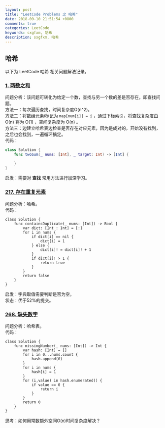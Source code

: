 ```yaml
---
layout: post
title: "LeetCode Problems 之 哈希"
date: 2018-09-10 21:51:54 +0800
comments: true
categories: LeetCode
keywords: sxgfxm, 哈希
description: sxgfxm, 哈希
---
```


## 哈希
以下为 LeetCode 哈希 相关问题解法记录。  
<!-- more -->

### [1. 两数之和](https://leetcode-cn.com/problems/two-sum/description/)
问题分析：该问题可转化为给定一个数，查找与另一个数的差是否存在，即查找问题。  
方法一：每次遍历查找，时间复杂度O(n^2)。  
方法二：将数组元素i标记为 `map[num[i]] = i` ，通过下标索引，将查找复杂度由 O(n) 将为 O(1) ，空间复杂度为 O(n) 。  
方法三：边建立哈希表边检查是否存在对应元素，因为是成对的，开始没有找到，之后也会找到，一遍循环搞定。  
代码：  
```swift
class Solution {
    func twoSum(_ nums: [Int], _ target: Int) -> [Int] {

    }
}
```
启发：需要对 **查找** 常用方法进行加深学习。

### [217. 存在重复元素](https://leetcode-cn.com/problems/contains-duplicate/description/)
问题分析：哈希。  
代码：  
```
class Solution {
    func containsDuplicate(_ nums: [Int]) -> Bool {
        var dict: [Int : Int] = [:]
        for i in nums {
            if dict[i] == nil {
                dict[i] = 1
            } else {
                dict[i]! = dict[i]! + 1
            }
            if dict[i]! > 1 {
                return true
            }
        }
        return false
    }
}
```
启发：字典取值需要判断是否为空。  
状态：优于52%的提交。

### [268. 缺失数字](https://leetcode-cn.com/problems/missing-number/description/)
问题分析：哈希表。  
代码：  
```
class Solution {
    func missingNumber(_ nums: [Int]) -> Int {
        var hash: [Int] = []
        for i in 0...nums.count {
            hash.append(0)
        }
        for i in nums {
            hash[i] = 1
        }
        for (i,value) in hash.enumerated() {
            if value == 0 {
                return i
            }
        }
        return 0
    }
}
```
思考：如何用常数额外空间O(n)时间复杂度解决？